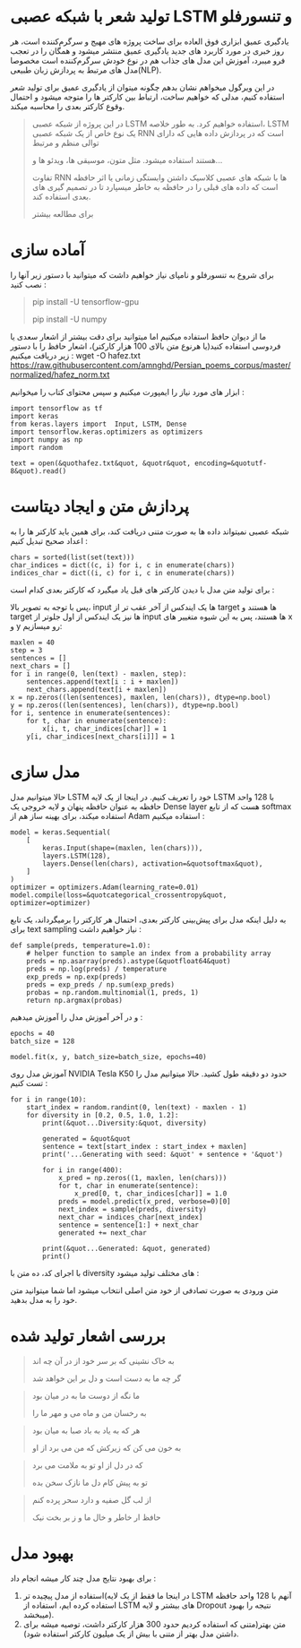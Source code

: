 # تولید شعر با شبکه عصبی LSTM و تنسورفلو

یادگیری عمیق ابزاری فوق العاده برای ساخت پروژه های مهیج و سرگرم‌کننده است، هر روز خبری در مورد کاربرد های جدید یادگیری عمیق منتشر میشود و همگان را در تعجب فرو میبرد، آموزش این مدل های جذاب هم در نوع خودش سرگرم‌کننده است مخصوصا مدل های مرتبط به پردازش زبان طبیعی(NLP).


در این ویرگول میخواهم نشان بدهم چگونه میتوان از یادگیری عمیق برای تولید شعر استفاده کنیم، مدلی که خواهیم ساخت، ارتباط بین کارکتر ها را متوجه میشود و احتمال وقوع کارکتر بعدی را محاسبه میکند.

>در این پروژه از شبکه عصبی LSTM استفاده خواهیم کرد. به طور خلاصه، LSTM یک نوع خاص از یک شبکه عصبی RNN است که در پردازش داده هایی که دارای توالی منظم و مرتبط 
>
>هستند استفاده میشود. مثل متون، موسیقی ها، ویدئو ها و...
>
>تفاوت RNN ها با شبکه های عصبی کلاسیک داشتن وابستگی زمانی یا اثر حافظه است که داده های قبلی را در حافظه به خاطر میسپارد تا در تصمیم گیری های بعدی استفاده کند.
>
>برای مطالعه بیشتر
<h1>آماده سازی</h1>
برای شروع به تنسورفلو و نامپای نیاز خواهیم داشت که میتوانید با دستور زیر آنها را نصب کنید :

>pip install -U tensorflow-gpu
>
>pip install -U numpy

ما از دیوان حافظ استفاده میکنیم اما میتوانید برای دقت بیشتر از اشعار سعدی یا فردوسی استفاده کنید(یا هرنوع متن بالای 100 هزار کارکتر)، اشعار حافظ را با دستور زیر دریافت میکنیم :
  wget -O hafez.txt https://raw.githubusercontent.com/amnghd/Persian_poems_corpus/master/normalized/hafez_norm.txt

ابزار های مورد نیاز را ایمپورت میکنیم و سپس محتوای کتاب را میخوانیم :

    import tensorflow as tf
    import keras
    from keras.layers import  Input, LSTM, Dense
    import tensorflow.keras.optimizers as optimizers
    import numpy as np
    import random
    
    text = open(&quothafez.txt&quot, &quotr&quot, encoding=&quotutf-8&quot).read()

<h1>پردازش متن و ایجاد دیتاست</h1>

شبکه عصبی نمیتواند داده ها به صورت متنی دریافت کند، برای همین باید کارکتر ها را به اعداد صحیح تبدیل کنیم :

    chars = sorted(list(set(text)))
    char_indices = dict((c, i) for i, c in enumerate(chars))
    indices_char = dict((i, c) for i, c in enumerate(chars))
برای تولید متن مدل با دیدن کارکتر های قبل یاد میگیرد که کارکتر بعدی کدام است :

پس با توجه به تصویر بالا، input ها یک ایندکس از آخر عقب تر از target ها هستند و target ها نیز یک ایندکس از اول جلوتر از input ها هستند، پس به این شیوه متغییر های x و y رو میسازیم:

    maxlen = 40
    step = 3
    sentences = []
    next_chars = []
    for i in range(0, len(text) - maxlen, step):
        sentences.append(text[i : i + maxlen])
        next_chars.append(text[i + maxlen])
    x = np.zeros((len(sentences), maxlen, len(chars)), dtype=np.bool)
    y = np.zeros((len(sentences), len(chars)), dtype=np.bool)
    for i, sentence in enumerate(sentences):
        for t, char in enumerate(sentence):
            x[i, t, char_indices[char]] = 1
        y[i, char_indices[next_chars[i]]] = 1
<h1>مدل سازی</h1>
حالا میتوانیم مدل LSTM خود را تعریف کنیم. در اینجا از یک لایه LSTM با 128 واحد حافظه به عنوان حافظه پنهان و لایه خروجی یک Dense layer هست که از تابع softmax استفاده میکند، برای بهینه ساز هم از Adam استفاده میکنیم :

    model = keras.Sequential(
        [
            keras.Input(shape=(maxlen, len(chars))),
            layers.LSTM(128),
            layers.Dense(len(chars), activation=&quotsoftmax&quot),
        ]
    )
    optimizer = optimizers.Adam(learning_rate=0.01)
    model.compile(loss=&quotcategorical_crossentropy&quot, optimizer=optimizer)
به دلیل اینکه مدل برای پیش‌بینی کارکتر بعدی، احتمال هر کارکتر را برمیگرداند، یک تابع برای text sampling نیاز خواهیم داشت :

    def sample(preds, temperature=1.0):
        # helper function to sample an index from a probability array
        preds = np.asarray(preds).astype(&quotfloat64&quot)
        preds = np.log(preds) / temperature
        exp_preds = np.exp(preds)
        preds = exp_preds / np.sum(exp_preds)
        probas = np.random.multinomial(1, preds, 1)
        return np.argmax(probas)
و در آخر آموزش مدل را آموزش میدهیم :

    epochs = 40
    batch_size = 128
    
    model.fit(x, y, batch_size=batch_size, epochs=40)
آموزش مدل روی NVIDIA Tesla K50 حدود دو دقیقه طول کشید. حالا میتوانیم مدل را تست کنیم :

    for i in range(10):
        start_index = random.randint(0, len(text) - maxlen - 1)
        for diversity in [0.2, 0.5, 1.0, 1.2]:
            print(&quot...Diversity:&quot, diversity)
    
            generated = &quot&quot
            sentence = text[start_index : start_index + maxlen]
            print('...Generating with seed: &quot' + sentence + '&quot')
    
            for i in range(400):
                x_pred = np.zeros((1, maxlen, len(chars)))
                for t, char in enumerate(sentence):
                    x_pred[0, t, char_indices[char]] = 1.0
                preds = model.predict(x_pred, verbose=0)[0]
                next_index = sample(preds, diversity)
                next_char = indices_char[next_index]
                sentence = sentence[1:] + next_char
                generated += next_char
    
            print(&quot...Generated: &quot, generated)
            print()
با اجرای کد، ده متن با diversity های مختلف تولید میشود :

متن ورودی به صورت تصادفی از خود متن اصلی انتخاب میشود اما شما میتوانید متن خود را به مدل بدهید.

<h1>بررسی اشعار تولید شده</h1>

>به خاک نشینی که بر سر خود از در آن چه اند
>
>گر چه ما به دست است و دل بر این خواهد شد


>ما نگه از دوست ما به در میان بود
>
>به رخسان من و ماه می و مهر ما را


>هر که به یاد به باد صبا به میان بود
>
>به خون می کن که زیرکش که من می برد از او


>که در دل از او تو به ملامت می برد
>
>تو به پیش کام دل ما نازک سخن بده


>از لب گل صفیه و دارد سحر پرده کنم
>
>حافظ ار خاطر و خال ما و ز بر بخت نیک

<h1>بهبود مدل</h1>
برای بهبود نتایج مدل چند کار میشه انجام داد :

1. استفاده از مدل پیچیده تر(در اینجا ما فقط از یک لایه LSTM آنهم با 128 واحد حافظه استفاده کرده ایم، استفاده از LSTM های بیشتر و لایه Dropout نتیجه را بهبود میبخشد).
2. متن بهتر(متنی که استفاده کردیم حدود 300 هزار کارکتر داشت، توصیه میشه برای داشتن مدل بهتر از متنی با بیش از یک میلیون کارکتر استفاده شود).
